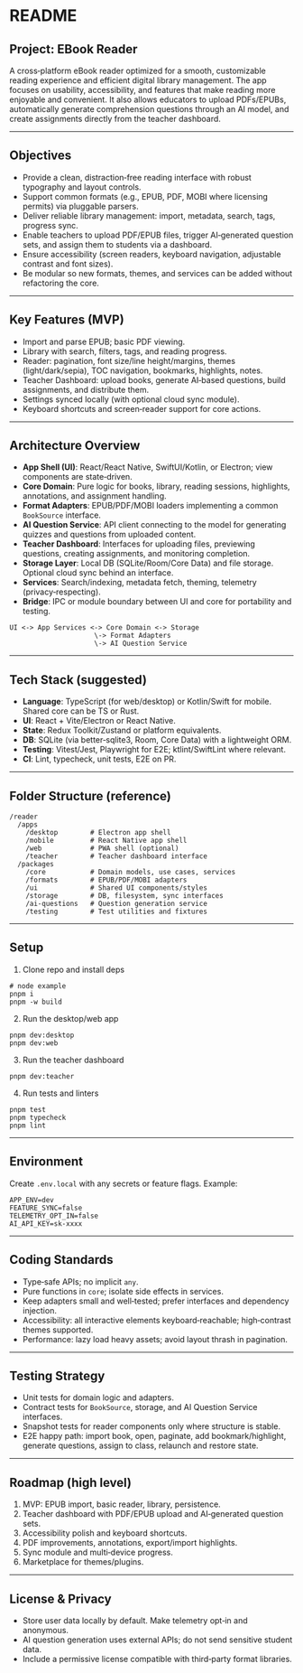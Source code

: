 # README

## Project: EBook Reader

A cross‑platform eBook reader optimized for a smooth, customizable reading experience and efficient digital library management. The app focuses on usability, accessibility, and features that make reading more enjoyable and convenient. It also allows educators to upload PDFs/EPUBs, automatically generate comprehension questions through an AI model, and create assignments directly from the teacher dashboard.

---

## Objectives

* Provide a clean, distraction‑free reading interface with robust typography and layout controls.
* Support common formats (e.g., EPUB, PDF, MOBI where licensing permits) via pluggable parsers.
* Deliver reliable library management: import, metadata, search, tags, progress sync.
* Enable teachers to upload PDF/EPUB files, trigger AI‑generated question sets, and assign them to students via a dashboard.
* Ensure accessibility (screen readers, keyboard navigation, adjustable contrast and font sizes).
* Be modular so new formats, themes, and services can be added without refactoring the core.

---

## Key Features (MVP)

* Import and parse EPUB; basic PDF viewing.
* Library with search, filters, tags, and reading progress.
* Reader: pagination, font size/line height/margins, themes (light/dark/sepia), TOC navigation, bookmarks, highlights, notes.
* Teacher Dashboard: upload books, generate AI‑based questions, build assignments, and distribute them.
* Settings synced locally (with optional cloud sync module).
* Keyboard shortcuts and screen‑reader support for core actions.

---

## Architecture Overview

* **App Shell (UI)**: React/React Native, SwiftUI/Kotlin, or Electron; view components are state‑driven.
* **Core Domain**: Pure logic for books, library, reading sessions, highlights, annotations, and assignment handling.
* **Format Adapters**: EPUB/PDF/MOBI loaders implementing a common `BookSource` interface.
* **AI Question Service**: API client connecting to the model for generating quizzes and questions from uploaded content.
* **Teacher Dashboard**: Interfaces for uploading files, previewing questions, creating assignments, and monitoring completion.
* **Storage Layer**: Local DB (SQLite/Room/Core Data) and file storage. Optional cloud sync behind an interface.
* **Services**: Search/indexing, metadata fetch, theming, telemetry (privacy‑respecting).
* **Bridge**: IPC or module boundary between UI and core for portability and testing.

```
UI <-> App Services <-> Core Domain <-> Storage
                     \-> Format Adapters
                     \-> AI Question Service
```

---

## Tech Stack (suggested)

* **Language**: TypeScript (for web/desktop) or Kotlin/Swift for mobile. Shared core can be TS or Rust.
* **UI**: React + Vite/Electron or React Native.
* **State**: Redux Toolkit/Zustand or platform equivalents.
* **DB**: SQLite (via better‑sqlite3, Room, Core Data) with a lightweight ORM.
* **Testing**: Vitest/Jest, Playwright for E2E; ktlint/SwiftLint where relevant.
* **CI**: Lint, typecheck, unit tests, E2E on PR.

---

## Folder Structure (reference)

```
/reader
  /apps
    /desktop        # Electron app shell
    /mobile         # React Native app shell
    /web            # PWA shell (optional)
    /teacher        # Teacher dashboard interface
  /packages
    /core           # Domain models, use cases, services
    /formats        # EPUB/PDF/MOBI adapters
    /ui             # Shared UI components/styles
    /storage        # DB, filesystem, sync interfaces
    /ai-questions   # Question generation service
    /testing        # Test utilities and fixtures
```

---

## Setup

1. Clone repo and install deps

```
# node example
pnpm i
pnpm -w build
```

2. Run the desktop/web app

```
pnpm dev:desktop
pnpm dev:web
```

3. Run the teacher dashboard

```
pnpm dev:teacher
```

4. Run tests and linters

```
pnpm test
pnpm typecheck
pnpm lint
```

---

## Environment

Create `.env.local` with any secrets or feature flags. Example:

```
APP_ENV=dev
FEATURE_SYNC=false
TELEMETRY_OPT_IN=false
AI_API_KEY=sk-xxxx
```

---

## Coding Standards

* Type‑safe APIs; no implicit `any`.
* Pure functions in `core`; isolate side effects in services.
* Keep adapters small and well‑tested; prefer interfaces and dependency injection.
* Accessibility: all interactive elements keyboard‑reachable; high‑contrast themes supported.
* Performance: lazy load heavy assets; avoid layout thrash in pagination.

---

## Testing Strategy

* Unit tests for domain logic and adapters.
* Contract tests for `BookSource`, storage, and AI Question Service interfaces.
* Snapshot tests for reader components only where structure is stable.
* E2E happy path: import book, open, paginate, add bookmark/highlight, generate questions, assign to class, relaunch and restore state.

---

## Roadmap (high level)

1. MVP: EPUB import, basic reader, library, persistence.
2. Teacher dashboard with PDF/EPUB upload and AI‑generated question sets.
3. Accessibility polish and keyboard shortcuts.
4. PDF improvements, annotations, export/import highlights.
5. Sync module and multi‑device progress.
6. Marketplace for themes/plugins.

---

## License & Privacy

* Store user data locally by default. Make telemetry opt‑in and anonymous.
* AI question generation uses external APIs; do not send sensitive student data.
* Include a permissive license compatible with third‑party format libraries.


